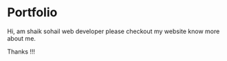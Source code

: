 # Portfolio 

Hi, am shaik sohail web developer please checkout my website know more about me.

Thanks !!! 

